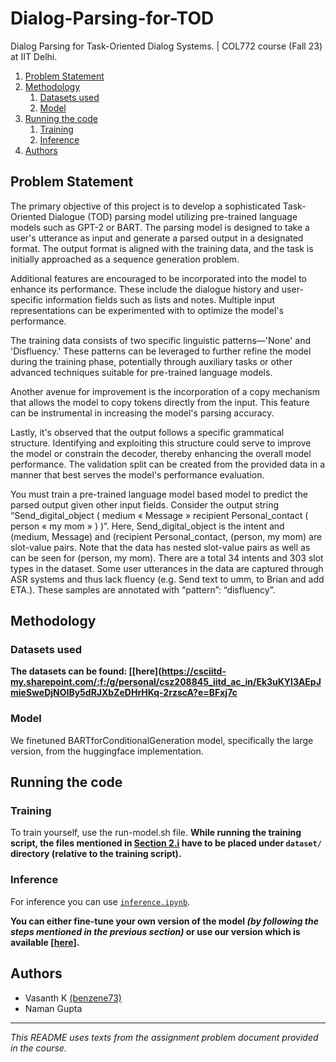 # Dialog-Parsing-for-TOD
Dialog Parsing for Task-Oriented Dialog Systems. | COL772 course (Fall 23) at IIT Delhi. 

<!-- MarkdownTOC -->

1. [Problem Statement](#problem-statement)
1. [Methodology](#methodology)
	1. [Datasets used](#datasets-used)
	1. [Model](#model)
1. [Running the code](#running-the-code)
	1. [Training](#training)
	1. [Inference](#inference)
1. [Authors](#authors)

<!-- /MarkdownTOC -->


<a id="problem-statement"></a>
## Problem Statement

The primary objective of this project is to develop a sophisticated Task-Oriented Dialogue (TOD) parsing model utilizing pre-trained language models such as GPT-2 or BART. The parsing model is designed to take a user's utterance as input and generate a parsed output in a designated format. The output format is aligned with the training data, and the task is initially approached as a sequence generation problem.

Additional features are encouraged to be incorporated into the model to enhance its performance. These include the dialogue history and user-specific information fields such as lists and notes. Multiple input representations can be experimented with to optimize the model's performance.

The training data consists of two specific linguistic patterns—'None' and 'Disfluency.' These patterns can be leveraged to further refine the model during the training phase, potentially through auxiliary tasks or other advanced techniques suitable for pre-trained language models.

Another avenue for improvement is the incorporation of a copy mechanism that allows the model to copy tokens directly from the input. This feature can be instrumental in increasing the model's parsing accuracy.

Lastly, it's observed that the output follows a specific grammatical structure. Identifying and exploiting this structure could serve to improve the model or constrain the decoder, thereby enhancing the overall model performance. The validation split can be created from the provided data in a manner that best serves the model's performance evaluation.

You must train a pre-trained language model based model to predict the parsed output given
other input fields.
Consider the output string “Send_digital_object ( medium « Message » recipient Personal_contact ( person « my mom » ) )”. 
Here, Send_digital_object is the intent and (medium, Message) and (recipient Personal_contact, (person, my mom) are slot-value pairs.
Note that the data has nested slot-value pairs as well as can be seen for (person, my mom).
There are a total 34 intents and 303 slot types in the dataset.
Some user utterances in the data are captured through ASR systems and thus lack fluency (e.g. Send text to umm, to Brian and add ETA.). These samples are annotated with “pattern”: “disfluency”.

<a id="methodology"></a>
## Methodology

<a id="datasets-used"></a>
### Datasets used
**The datasets can be found: [[here](https://csciitd-my.sharepoint.com/:f:/g/personal/csz208845_iitd_ac_in/Ek3uKYl3AEpJmieSweDjNOIBy5dRJXbZeDHrHKq-2rzscA?e=BFxj7c**

<a id="model"></a>
### Model
We finetuned BARTforConditionalGeneration model, specifically the large version, from the huggingface implementation. 


<a id="running-the-code"></a>
## Running the code
<a id="training"></a>
### Training
To train yourself, use the run-model.sh file. 
**While running the training script, the files mentioned in [Section 2.i](#datasets-used) have to be placed under `dataset/` directory (relative to the training script).**

<a id="inference"></a>
### Inference
For inference you can use [`inference.ipynb`](inference.ipynb). 

**You can either fine-tune your own version of the model *(by following the steps mentioned in the previous section)* or use our version which is available [[here](https://www.kaggle.com/dataset/d6b465f7d274361446ce0129469f4e070f235cf8b639b25d424186d1381bc691)].**


<a id="authors"></a>
## Authors
- Vasanth K [(benzene73)](https://github.com/benzene73)
- Naman Gupta 



----
*This README uses texts from the assignment problem document provided in the course.*
